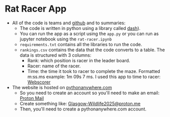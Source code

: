 # Rat Racer App
- All of the code is teams and [github](https://github.com/Dangus99/Glasgow-Wildlife-2025) and to summaries:
	- The code is written in python using a library called [dash](https://dash.plotly.com/)).
	- You can run the app as a script using the `app.py` or you can run as jupyter notebook using the `rat-racer.ipynb`
	- `requirements.txt` contains all the libraries to run the code.
	- `rankings.csv` contains the data that the code converts to a table. The data is structured with 3 columns:
		- Rank: which position is racer in the leader board.
		- Racer: name of the racer.
		- Time: the time it took to racer to complete the maze. Formatted m:ss.ms example: 1m 09s 7 ms. I used this app to time to racer: [Webscorer](https://www.webscorer.com/)
- The website is hosted on [pythonanywhere.com](https://www.pythonanywhere.com/)
	- So you need to create an account so you'll need to make an email: [Proton Mail](https://proton.me/mail)
	- Create something like: Glasgow-Wildlife2025@proton.me
	- Then, you'll need to create a pythonanywhere.com account.
